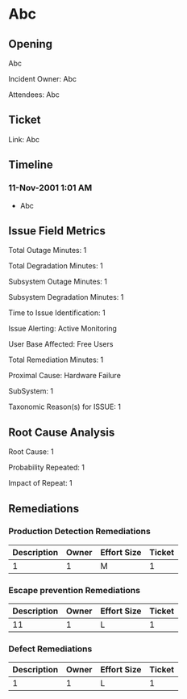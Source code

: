 # Abc

## Opening

Abc

Incident Owner: Abc 

Attendees: Abc 

## Ticket

Link: Abc

## Timeline

### 11-Nov-2001 1:01 AM

- Abc


## Issue Field Metrics

Total Outage Minutes: 1

Total Degradation Minutes: 1

Subsystem Outage Minutes: 1

Subsystem Degradation Minutes: 1

Time to Issue Identification: 1

Issue Alerting: Active Monitoring

User Base Affected: Free Users

Total Remediation Minutes: 1

Proximal Cause: Hardware Failure

SubSystem: 1

Taxonomic Reason(s) for ISSUE: 1


## Root Cause Analysis

Root Cause: 1

Probability Repeated: 1

Impact of Repeat: 1


## Remediations


### Production Detection Remediations


| Description | Owner | Effort Size | Ticket |
| --- | --- | --- | --- |
| 1 | 1 | M | 1 |


### Escape prevention Remediations


| Description | Owner | Effort Size | Ticket |
| --- | --- | --- | --- |
| 11 | 1 | L | 1 |


### Defect Remediations


| Description | Owner | Effort Size | Ticket |
| --- | --- | --- | --- |
| 1 | 1 | L | 1 |
